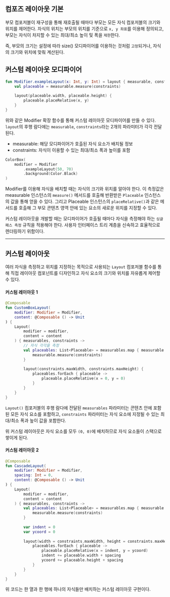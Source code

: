 
## 컴포즈 레이아웃 기본
부모 컴포저블이 재구성을 통해 재호출될 때마다 부모는 모든 자식 컴포저블의 크기와 위치를 제어한다. 자식의 위치는 부모의 위치를 기준으로 `x, y 좌표`를 이용해 정의되고, 부모는 자식이 차지할 수 있는 최대/최소 높이 및 폭을 `제한`한다.

즉, 부모의 크기는 설정에 따라 size() 모디파이어를 이용하는 것처럼  `고정`되거나, 자식의 크기와 위치에 맞춰 계산된다. 

## 커스텀 레이아웃 모디파이어

```kotlin
fun Modifier.exampleLayout(x: Int, y: Int) = layout { measurable, constraints ->  
    val placeable = measurable.measure(constraints)  
    
    layout(placeable.width, placeable.height) {  
        placeable.placeRelative(x, y)  
    }  
}
```

위와 같은 Modifier 확장 함수를 통해 커스텀 레이아웃 모디파이어를 만들 수 있다. `layout`의 후행 람다에는 `measurable`, `constraints`라는 2개의 파라미터가 각각 전달된다.
- measurable: 해당 모디파이어가 호출된 자식 요소가 배치될 정보
- constraints: 자식이 이용할 수 있는 최대/최소 폭과 높이를 포함


```kotlin
ColorBox(
	modifier = Modifier
		.exampleLayout(50, 70)
		.background(Color.Black)
)
```

Modifier를 이용해 자식을 배치할 때는 자식의 크기와 위치를 알아야 한다. 이 측정값은 measurable 인스턴스의 `measure()` 메서드를 호출해 반환받은 `Placeable` 인스턴스의 값을 통해 얻을 수 있다. 그리고 Placeable 인스턴스의 `placeRelative()`과 같은 메서드를 호출해 그 부모 콘텐츠 영역 안에 있는 요소의 새로운 위치를 지정할 수 있다.

커스텀 레이아웃을 개발할 때는 모디파이어가 호출될 때마다 자식을 측정해야 하는 `싱글 패스 측정` 규칙을 적용해야 한다. 사용자 인터페이스 트리 계층을 신속하고 효율적으로 렌더링하기 위함이다.

---

## 커스텀 레이아웃
여러 자식을 측정하고 위치를 지정하는 목적으로 사용되는 `Layout` 컴포저블 함수를 통해 직접 레이아웃 컴포넌트를 디자인하고 자식 요소의 크기와 위치를 자유롭게 제어할 수 있다.

#### 커스텀 레이아웃 1
```kotlin
@Composable
fun CustomBoxLayout(
	modifier: Modifier = Modifier,
	content: @Composable () -> Unit
) {
	Layout(
		modifier = modifier,
		content = content
	) { measurables, constraints ->
		// 자식 각각을 측정
		val placeables: List<Placeable> = measurables.map { measurable ->
			measurable.measure(constraints)
		}
	
		layout(constraints.maxWidth, constraints.maxHeight) {
			placeables.forEach { placeable ->
				placeable.placeRelative(x = 0, y = 0)
			}
		}
	}
}
```

`Layout()` 컴포저블의 후행 람다에 전달된 `measurables` 파라미터는 콘텐츠 안에 포함된 모든 자식 요소를 포함하고, `constraints` 파라미터는 자식 요소에 지정될 수 있는 최대/최소 폭과 높이 값을 포함한다.

위 커스텀 레이아웃은 자식 요소를 모두 `(0, 0)`에 배치하므로 자식 요소들이 스택으로 쌓이게 된다.


#### 커스텀 레이아웃 2
```kotlin
@Composable  
fun CascadeLayout(  
    modifier: Modifier = Modifier,  
    spacing: Int = 0,  
    content: @Composable () -> Unit  
) {  
    Layout(  
        modifier = modifier,  
        content = content  
    ) { measurables, constraints ->  
        val placeables: List<Placeable> = measurables.map { measurable ->  
            measurable.measure(constraints)  
        }  
  
        var indent = 0  
        var ycoord = 0  
  
        layout(width = constraints.maxWidth, height = constraints.maxHeight) {  
            placeables.forEach { placeable ->  
                placeable.placeRelative(x = indent, y = ycoord)  
                indent += placeable.width + spacing  
                ycoord += placeable.height + spacing  
            }  
        }    
	}
}
```

위 코드는 한 열과 한 행에 하나의 자식들만 배치하는 커스텀 레이아웃 구현이다. 